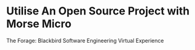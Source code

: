 # Utilise An Open Source Project with Morse Micro
The Forage: Blackbird Software Engineering Virtual Experience
